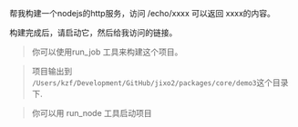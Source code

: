 帮我构建一个nodejs的http服务，访问 /echo/xxxx 可以返回 xxxx的内容。

构建完成后，请启动它，然后给我访问的链接。

> 你可以使用run_job 工具来构建这个项目。

> 项目输出到 `/Users/kzf/Development/GitHub/jixo2/packages/core/demo3`这个目录下.

> 你可以用 run_node 工具启动项目
